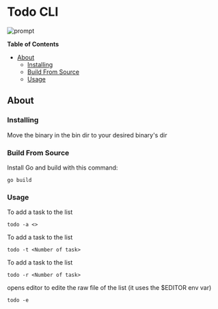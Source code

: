 Todo CLI
============


![prompt](https://raw.githubusercontent.com/HxX2/todocli/main/images/todo.png)


**Table of Contents**

<!-- toc -->

- [About](#about)
  * [Installing](#installing)
  * [Build From Source](#post-installation)
  * [Usage](#uninstalling)

<!-- tocstop -->

## About

### Installing

Move the binary in the bin dir to your desired binary's dir

### Build From Source

Install Go and build with this command:

```console
go build
```

### Usage

To add a task to the list

```console
todo -a <>
```
To add a task to the list

```console
todo -t <Number of task>
```
To add a task to the list

```console
todo -r <Number of task>
```
opens editor to edite the raw file of the list (it uses the $EDITOR env var)

```console
todo -e 
```
